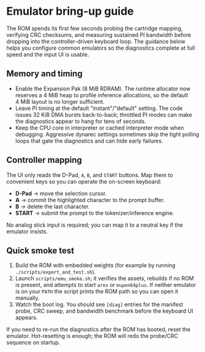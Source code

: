 # Emulator bring-up guide

The ROM spends its first few seconds probing the cartridge mapping, verifying
CRC checksums, and measuring sustained PI bandwidth before dropping into the
controller-driven keyboard loop. The guidance below helps you configure common
emulators so the diagnostics complete at full speed and the input UI is usable.

## Memory and timing

- Enable the Expansion Pak (8&nbsp;MiB RDRAM). The runtime allocator now reserves
  a 4&nbsp;MiB heap to profile inference allocations, so the default 4&nbsp;MiB layout
  is no longer sufficient.
- Leave PI timing at the default "instant"/"default" setting. The code issues
  32&nbsp;KiB DMA bursts back-to-back; throttled PI modes can make the diagnostics
  appear to hang for tens of seconds.
- Keep the CPU core in interpreter or cached interpreter mode when debugging.
  Aggressive dynarec settings sometimes skip the tight polling loops that gate
  the diagnostics and can hide early failures.

## Controller mapping

The UI only reads the D-Pad, `A`, `B`, and `START` buttons. Map them to
convenient keys so you can operate the on-screen keyboard:

- **D-Pad** &rarr; move the selection cursor.
- **A** &rarr; commit the highlighted character to the prompt buffer.
- **B** &rarr; delete the last character.
- **START** &rarr; submit the prompt to the tokenizer/inference engine.

No analog stick input is required; you can map it to a neutral key if the
emulator insists.

## Quick smoke test

1. Build the ROM with embedded weights (for example by running
   `./scripts/export_and_test.sh`).
2. Launch `scripts/emu_smoke.sh`; it verifies the assets, rebuilds if no ROM is
   present, and attempts to start `ares` or `mupen64plus`. If neither emulator is
   on your `PATH` the script prints the ROM path so you can open it manually.
3. Watch the boot log. You should see `[diag]` entries for the manifest probe,
   CRC sweep, and bandwidth benchmark before the keyboard UI appears.

If you need to re-run the diagnostics after the ROM has booted, reset the
emulator. Hot-resetting is enough; the ROM will redo the probe/CRC sequence on
startup.
